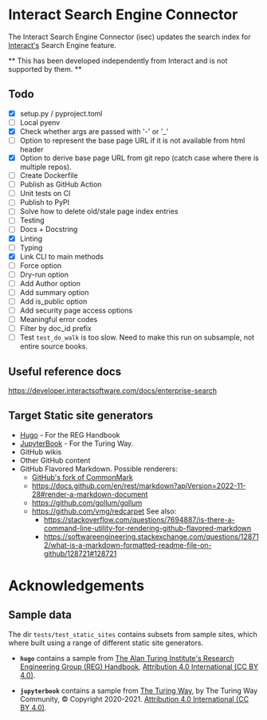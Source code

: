 # Interact Search Engine Connector

The Interact Search Engine Connector (isec) updates the search index for [Interact's](https://www.interactsoftware.com/) Search Engine feature.

** This has been developed independently from Interact and is not supported by them. **


## Todo

- [x] setup.py / pyproject.toml
- [ ] Local pyenv
- [x] Check whether args are passed with '-' or '_'
- [ ] Option to represent the base page URL if it is not available from html header
- [x] Option to derive base page URL from git repo (catch case where there is multiple repos).
- [ ] Create Dockerfile
- [ ] Publish as GitHub Action
- [ ] Unit tests on CI
- [ ] Publish to PyPI
- [ ] Solve how to delete old/stale page index entries
- [ ] Testing
- [ ] Docs + Docstring
- [x] Linting
- [ ] Typing
- [x] Link CLI to main methods
- [ ] Force option
- [ ] Dry-run option
- [ ] Add Author option
- [ ] Add summary option
- [ ] Add is_public option
- [ ] Add security page access options
- [ ] Meaningful error codes
- [ ] Filter by doc_id prefix
- [ ] Test `test_do_walk` is too slow. Need to make this run on subsample, not entire source books.

## Useful reference docs

https://developer.interactsoftware.com/docs/enterprise-search


## Target Static site generators

- [Hugo](https://gohugo.io/) - For the REG Handbook
- [JupyterBook](https://jupyterbook.org/en/stable/intro.html) - For the Turing Way.
- GitHub wikis
- Other GitHub content
- GitHub Flavored Markdown. Possible renderers:
  - [GitHub's fork of CommonMark](https://github.com/github/cmark-gfm)
  - https://docs.github.com/en/rest/markdown?apiVersion=2022-11-28#render-a-markdown-document
  - https://github.com/gollum/gollum
  - https://github.com/vmg/redcarpet
    See also:
      - https://stackoverflow.com/questions/7694887/is-there-a-command-line-utility-for-rendering-github-flavored-markdown
      - https://softwareengineering.stackexchange.com/questions/128712/what-is-a-markdown-formatted-readme-file-on-github/128721#128721

# Acknowledgements

## Sample data

The dir `tests/test_static_sites` contains subsets from sample sites, which where built using a range of different static site generators.

- **`hugo`** contains a sample from [The Alan Turing Institute's Research Engineering Group (REG) Handbook](https://alan-turing-institute.github.io/REG-handbook/), [Attribution 4.0 International (CC BY 4.0)](https://creativecommons.org/licenses/by/4.0/).

- **`jupyterbook`** contains a sample from [The Turing Way](https://the-turing-way.netlify.app/welcome.html), by The Turing Way Community, © Copyright 2020-2021. [Attribution 4.0 International (CC BY 4.0)](https://creativecommons.org/licenses/by/4.0/).
